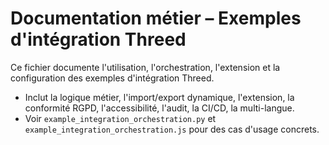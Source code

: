 # Documentation métier – Exemples d'intégration Threed

Ce fichier documente l'utilisation, l'orchestration, l'extension et la configuration des exemples d'intégration Threed.
- Inclut la logique métier, l'import/export dynamique, l'extension, la conformité RGPD, l'accessibilité, l'audit, la CI/CD, la multi-langue.
- Voir `example_integration_orchestration.py` et `example_integration_orchestration.js` pour des cas d'usage concrets.
